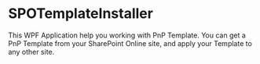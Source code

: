 # SPOTemplateInstaller
This WPF Application help you working with PnP Template. You can get a PnP Template from your SharePoint Online site, and apply your Template to any other site.
